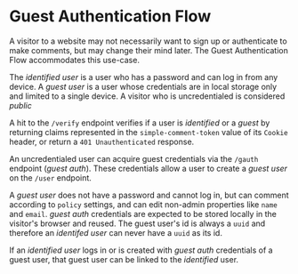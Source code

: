 # Guest Authentication Flow

A visitor to a website may not necessarily want to sign up or authenticate to make comments, but may change their mind later. The Guest Authentication Flow accommodates this use-case.

The *identified user* is a user who has a password and can log in from any device. A *guest user* is a user whose credentials are in local storage only and limited to a single device. A visitor who is uncredentialed is considered *public*

A hit to the `/verify` endpoint verifies if a user is *identified* or a *guest* by returning claims represented in the `simple-comment-token` value of its `Cookie` header, or return a `401 Unauthenticated` response.

An uncredentialed user can acquire guest credentials via the `/gauth` endpoint (*guest auth*). These credentials allow a user to create a *guest user* on the `/user` endpoint.

A *guest user* does not have a password and cannot log in, but can comment according to `policy` settings, and can edit non-admin properties like `name` and `email`. *guest auth* credentials are expected to be stored locally in the visitor's browser and reused. The guest user's id is always a `uuid` and therefore an *identifed user* can never have a `uuid` as its id.

If an *identified user* logs in or is created with *guest auth* credentials of a guest user, that guest user can be linked to the *identified* user.
